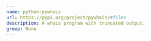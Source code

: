 ```yaml
---
name: python-pywhois
url: https://pypi.org/project/pywhois/#files
description: A whois program with truncated output.
group: None
---
```

